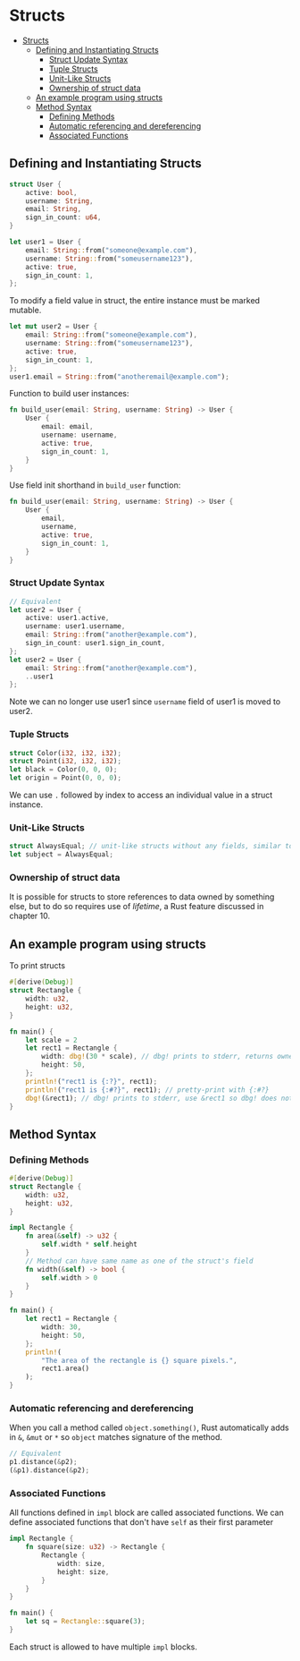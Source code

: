 <!-- markdownlint-disable MD013 -->

# Structs

<!-- prettier-ignore-start -->

<!--toc:start-->
- [Structs](#structs)
  - [Defining and Instantiating Structs](#defining-and-instantiating-structs)
    - [Struct Update Syntax](#struct-update-syntax)
    - [Tuple Structs](#tuple-structs)
    - [Unit-Like Structs](#unit-like-structs)
    - [Ownership of struct data](#ownership-of-struct-data)
  - [An example program using structs](#an-example-program-using-structs)
  - [Method Syntax](#method-syntax)
    - [Defining Methods](#defining-methods)
    - [Automatic referencing and dereferencing](#automatic-referencing-and-dereferencing)
    - [Associated Functions](#associated-functions)
<!--toc:end-->

<!-- prettier-ignore-end -->

## Defining and Instantiating Structs

```rust
struct User {
    active: bool,
    username: String,
    email: String,
    sign_in_count: u64,
}
```

```rust
let user1 = User {
    email: String::from("someone@example.com"),
    username: String::from("someusername123"),
    active: true,
    sign_in_count: 1,
};
```

To modify a field value in struct, the entire instance must be marked mutable.

```rust
let mut user2 = User {
    email: String::from("someone@example.com"),
    username: String::from("someusername123"),
    active: true,
    sign_in_count: 1,
};
user1.email = String::from("anotheremail@example.com");
```

Function to build user instances:

```rust
fn build_user(email: String, username: String) -> User {
    User {
        email: email,
        username: username,
        active: true,
        sign_in_count: 1,
    }
}
```

Use field init shorthand in `build_user` function:

```rust
fn build_user(email: String, username: String) -> User {
    User {
        email,
        username,
        active: true,
        sign_in_count: 1,
    }
}
```

### Struct Update Syntax

```rust
// Equivalent
let user2 = User {
    active: user1.active,
    username: user1.username,
    email: String::from("another@example.com"),
    sign_in_count: user1.sign_in_count,
};
let user2 = User {
    email: String::from("another@example.com"),
    ..user1
};
```

Note we can no longer use user1 since `username` field of user1 is moved to user2.

### Tuple Structs

```rust
struct Color(i32, i32, i32);
struct Point(i32, i32, i32);
let black = Color(0, 0, 0);
let origin = Point(0, 0, 0);
```

We can use `.` followed by index to access an individual value in a struct instance.

### Unit-Like Structs

```rust
struct AlwaysEqual; // unit-like structs without any fields, similar to `()` tuple.
let subject = AlwaysEqual;
```

### Ownership of struct data

It is possible for structs to store references to data owned by something else, but to do so requires use of _lifetime_, a Rust feature discussed in chapter 10.

## An example program using structs

To print structs

```rust
#[derive(Debug)]
struct Rectangle {
    width: u32,
    height: u32,
}

fn main() {
    let scale = 2
    let rect1 = Rectangle {
        width: dbg!(30 * scale), // dbg! prints to stderr, returns ownership of expression's value
        height: 50,
    };
    println!("rect1 is {:?}", rect1);
    println!("rect1 is {:#?}", rect1); // pretty-print with {:#?}
    dbg!(&rect1); // dbg! prints to stderr, use &rect1 so dbg! does not take ownership
}
```

## Method Syntax

### Defining Methods

```rust
#[derive(Debug)]
struct Rectangle {
    width: u32,
    height: u32,
}

impl Rectangle {
    fn area(&self) -> u32 {
        self.width * self.height
    }
    // Method can have same name as one of the struct's field
    fn width(&self) -> bool {
        self.width > 0
    }
}

fn main() {
    let rect1 = Rectangle {
        width: 30,
        height: 50,
    };
    println!(
        "The area of the rectangle is {} square pixels.",
        rect1.area()
    );
}
```

### Automatic referencing and dereferencing

When you call a method called `object.something()`, Rust automatically adds in `&`, `&mut` or `*` so `object` matches signature of the method.

```rust
// Equivalent
p1.distance(&p2);
(&p1).distance(&p2);
```

### Associated Functions

All functions defined in `impl` block are called associated functions.
We can define associated functions that don't have `self` as their first parameter

```rust
impl Rectangle {
    fn square(size: u32) -> Rectangle {
        Rectangle {
            width: size,
            height: size,
        }
    }
}

fn main() {
    let sq = Rectangle::square(3);
}
```

Each struct is allowed to have multiple `impl` blocks.
